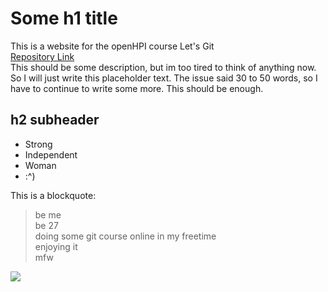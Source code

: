 # Some h1 title

This is a website for the openHPI course Let's Git  
[Repository Link](https://github.com/alex-barth/alex-barth.github.io)  
This should be some description, but im too tired to think of anything now.  
So I will just write this placeholder text. The issue said 30 to 50 words, so I have to continue to write some more. This should be enough.

## h2 subheader
* Strong  
* Independent  
* Woman  
* :^)  

This is a blockquote:

> be me  
> be 27  
> doing some git course online in my freetime  
> enjoying it  
> mfw  


<img src="https://external-content.duckduckgo.com/iu/?u=https%3A%2F%2Fbraedenetienne.files.wordpress.com%2F2015%2F10%2Fyou-pc-bro.png&f=1&nofb=1" />